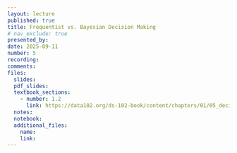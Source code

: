 ```yaml
---
layout: lecture
published: true
title: Frequentist vs. Bayesian Decision Making
# nav_exclude: true
presented_by:
date: 2025-09-11
number: 5
recording: 
comments:
files:
  slides:
  pdf_slides:
  textbook_sections:
    - number: 1.2
      link: https://data102.org/ds-102-book/content/chapters/01/05_decision_theory.html
  notes:
  notebook:
  additional_files:
    name:
    link:
---
```

